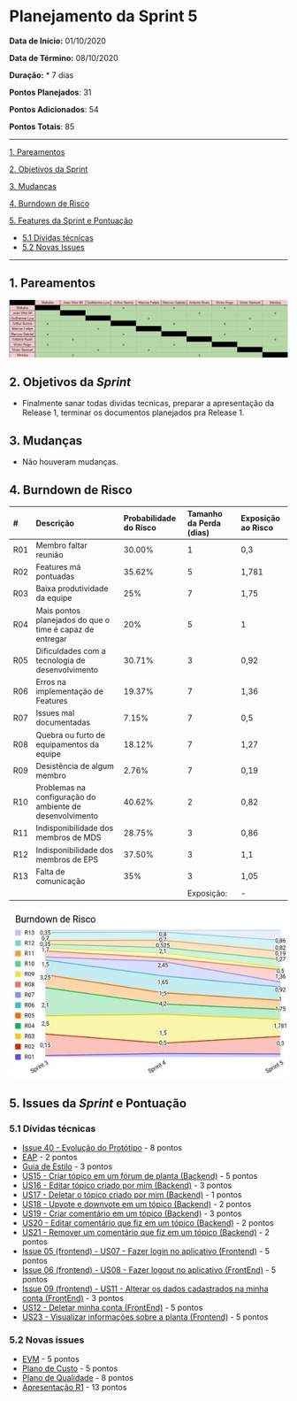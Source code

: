 # Planejamento da Sprint 5

**Data de Início:** 01/10/2020

**Data de Término:** 08/10/2020

**Duração:** \* 7 dias

**Pontos Planejados**: 31

**Pontos Adicionados**: 54

**Pontos Totais**: 85

---

[1. Pareamentos](#1-pareamentos)

[2. Objetivos da Sprint](#2-objetivos-da-sprint)

[3. Mudanças](#3-mudanças)

[4. Burndown de Risco](#4-burndown-de-risco)

[5. Features da Sprint e Pontuação](#5-features-da-sprint-e-pontuação)

- [5.1 Dívidas técnicas](#51-dívidas-técnicas)
- [5.2 Novas Issues](#52-novas-issues)

---

## 1. Pareamentos

![Pareamentos](img/pairing.png)

## 2. Objetivos da _Sprint_

- Finalmente sanar todas dividas tecnicas, preparar a apresentação da Release 1, terminar os documentos planejados pra Release 1.

## 3. Mudanças

- Não houveram mudanças.

## 4. Burndown de Risco

| #   | Descrição                                                | Probabilidade do Risco | Tamanho da Perda (dias) | Exposição ao Risco |
| :-- | :------------------------------------------------------- | :--------------------- | :---------------------- | :----------------- |
| R01 | Membro faltar reunião                                    | 30.00%                 | 1                       | 0,3                |
| R02 | Features má pontuadas                                    | 35.62%                 | 5                       | 1,781              |
| R03 | Baixa produtividade da equipe                            | 25%                    | 7                       | 1,75               |
| R04 | Mais pontos planejados do que o time é capaz de entregar | 20%                    | 5                       | 1                  |
| R05 | Dificuldades com a tecnologia de desenvolvimento         | 30.71%                 | 3                       | 0,92               |
| R06 | Erros na implementação de Features                       | 19.37%                 | 7                       | 1,36               |
| R07 | Issues mal documentadas                                  | 7.15%                  | 7                       | 0,5                |
| R08 | Quebra ou furto de equipamentos da equipe                | 18.12%                 | 7                       | 1,27               |
| R09 | Desistência de algum membro                              | 2.76%                  | 7                       | 0,19               |
| R10 | Problemas na configuração do ambiente de desenvolvimento | 40.62%                 | 2                       | 0,82               |
| R11 | Indisponibilidade dos membros de MDS                     | 28.75%                 | 3                       | 0,86               |
| R12 | Indisponibilidade dos membros de EPS                     | 37.50%                 | 3                       | 1,1                |
| R13 | Falta de comunicação                                     | 35%                    | 3                       | 1,05               |
|     |                                                          |                        | Exposição:              | -                  |

![](img/risk_burndown.png)

## 5. Issues da _Sprint_ e Pontuação

### 5.1 Dívidas técnicas

- [Issue 40 - Evolução do Protótipo](https://github.com/fga-eps-mds/2020.1-Grupo2-wiki/issues/40) - 8 pontos
- [EAP](https://github.com/fga-eps-mds/2020.1-Grupo2-wiki/issues/58) - 2 pontos
- [Guia de Estilo](https://github.com/fga-eps-mds/2020.1-Grupo2-wiki/issues/59) - 3 pontos
- [US15 - Criar tópico em um fórum de planta (Backend)](https://github.com/fga-eps-mds/2020.1-Grupo2-BackEnd/issues/97) - 5 pontos
- [US16 - Editar tópico criado por mim (Backend)](https://github.com/fga-eps-mds/2020.1-Grupo2-BackEnd/issues/98) - 3 pontos
- [US17 - Deletar o tópico criado por mim (Backend)](https://github.com/fga-eps-mds/2020.1-Grupo2-BackEnd/issues/99) - 1 pontos
- [US18 - Upvote e downvote em um tópico (Backend)](https://github.com/fga-eps-mds/2020.1-Grupo2-BackEnd/issues/100) - 2 pontos
- [US19 - Criar comentário em um tópico (Backend)](https://github.com/fga-eps-mds/2020.1-Grupo2-BackEnd/issues/101) - 3 pontos
- [US20 - Editar comentário que fiz em um tópico (Backend)](https://github.com/fga-eps-mds/2020.1-Grupo2-BackEnd/issues/102) - 2 pontos
- [US21 - Remover um comentário que fiz em um tópico (Backend)](https://github.com/fga-eps-mds/2020.1-Grupo2-BackEnd/issues/103) - 2 pontos
- [Issue 05 (frontend) - US07 - Fazer login no aplicativo (Frontend)](https://github.com/fga-eps-mds/2020.1-Grupo2-FrontEnd/issues/6) - 5 pontos
- [Issue 06 (frontend) - US08 - Fazer logout no aplicativo (FrontEnd)](https://github.com/fga-eps-mds/2020.1-Grupo2-FrontEnd/issues/6) - 5 pontos
- [Issue 09 (frontend) - US11 - Alterar os dados cadastrados na minha conta (FrontEnd)](https://github.com/fga-eps-mds/2020.1-Grupo2-BackEnd/issues/9) - 3 pontos
- [US12 - Deletar minha conta (FrontEnd)](https://github.com/fga-eps-mds/2020.1-Grupo2-FrontEnd/issues/7) - 5 pontos
- [US23 - Visualizar informações sobre a planta (Frontend)](https://github.com/fga-eps-mds/2020.1-Grupo2-FrontEnd/issues/8) - 5 pontos

### 5.2 Novas issues

- [EVM](#) - 5 pontos
- [Plano de Custo](#) - 5 pontos
- [Plano de Qualidade](#) - 8 pontos
- [Apresentação R1](#) - 13 pontos
